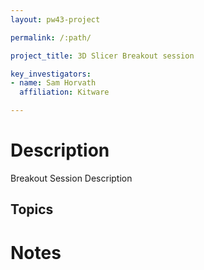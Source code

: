 ```yaml
---
layout: pw43-project

permalink: /:path/

project_title: 3D Slicer Breakout session

key_investigators:
- name: Sam Horvath
  affiliation: Kitware

---
```

# Description

Breakout Session Description

## Topics


# Notes
